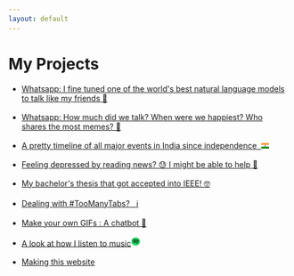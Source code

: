 ```yaml
---
layout: default
---
```

# My Projects

* [Whatsapp: I fine tuned one of the world's best natural language models to talk like my friends 📲](gpt2Whatsapp.md)<br><br>
* [Whatsapp: How much did we talk? When were we happiest? Who shares the most memes? 📲](whatsapp_analytics.md)<br><br>
* [A pretty timeline of all major events in India since independence  &nbsp;](india_cplp_timeline.html)<img src="\images\Flag_of_India.svg" width="3%"><br><br>
* [Feeling depressed by reading news? 😓 I might be able to help 📰](news_negativity.html)<br><br>
* [My bachelor's thesis that got accepted into IEEE! 🤓](ieee_discover.html)<br><br>
* [Dealing with #TooManyTabs?  &nbsp; ℹ](depthsearch.html)<br><br>
* [Make your own GIFs : A chatbot 📲](gifgenerator.html)<br><br>
* [A look at how I listen to music](myspotify.html)<img src="misc_images\spotify.png" width="3.5%"><br><br>
* [Making this website](thiswebsite.html)<br><br>


<br><br>
<!-- * [](.md) -->